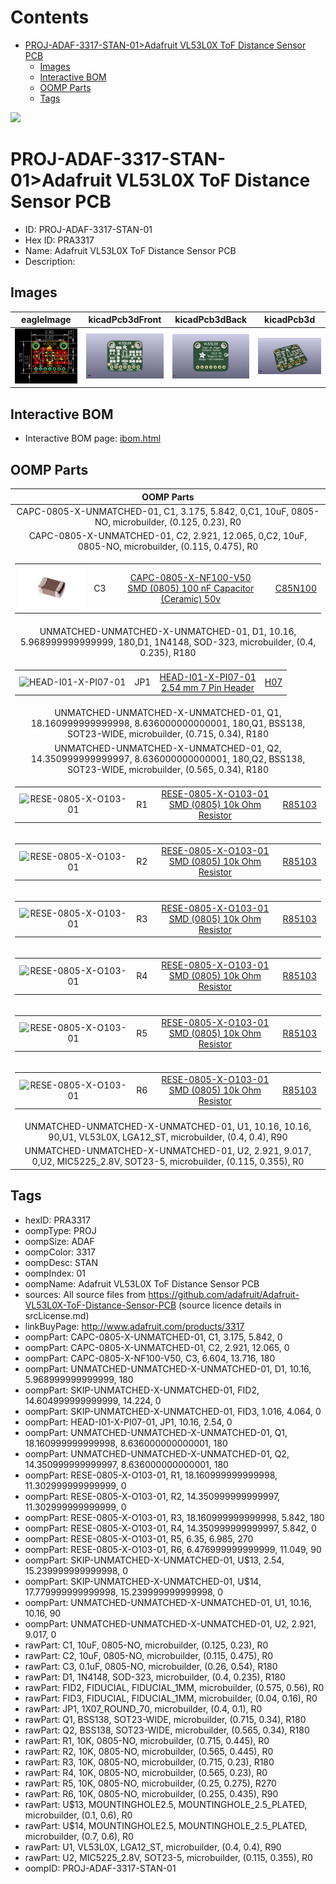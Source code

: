 



Contents
========

* [PROJ-ADAF-3317-STAN-01>Adafruit VL53L0X ToF Distance Sensor PCB](#proj-adaf-3317-stan-01adafruit-vl53l0x-tof-distance-sensor-pcb)
	* [Images](#images)
	* [Interactive BOM](#interactive-bom)
	* [OOMP Parts](#oomp-parts)
	* [Tags](#tags)
  
![][im]
# PROJ-ADAF-3317-STAN-01>Adafruit VL53L0X ToF Distance Sensor PCB

- ID: PROJ-ADAF-3317-STAN-01
- Hex ID: PRA3317
- Name: Adafruit VL53L0X ToF Distance Sensor PCB
- Description: 

## Images
  
  

|eagleImage|kicadPcb3dFront|kicadPcb3dBack|kicadPcb3d|
| :---: | :---: | :---: | :---: |
|[![eagleImage](eagleImage_140.png)](eagleImage_600.png)|[![kicadPcb3dFront](kicadPcb3dFront_140.png)](kicadPcb3dFront_600.png)|[![kicadPcb3dBack](kicadPcb3dBack_140.png)](kicadPcb3dBack_600.png)|[![kicadPcb3d](kicadPcb3d_140.png)](kicadPcb3d_600.png)|

## Interactive BOM

- Interactive BOM page: [ibom.html](kicad/bom/ibom.html)

## OOMP Parts
  

|OOMP Parts|
| :---: |
|CAPC-0805-X-UNMATCHED-01, C1, 3.175, 5.842, 0,C1, 10uF, 0805-NO, microbuilder, (0.125, 0.23), R0|
|CAPC-0805-X-UNMATCHED-01, C2, 2.921, 12.065, 0,C2, 10uF, 0805-NO, microbuilder, (0.115, 0.475), R0|
|<table><tr><td>![CAPC-0805-X-NF100-V50](https://raw.githubusercontent.com/oomlout/oomlout_OOMP_parts/main/CAPC-0805-X-NF100-V50/image_140.jpg)</td><td> C3</td><td>[CAPC-0805-X-NF100-V50<br>SMD (0805) 100 nF Capacitor (Ceramic) 50v](https://github.com/oomlout/oomlout_OOMP_parts/tree/main/CAPC-0805-X-NF100-V50/)</td><td>[C85N100](https://github.com/oomlout/oomlout_OOMP_parts/tree/main/CAPC-0805-X-NF100-V50/)</td></tr></table>|
|UNMATCHED-UNMATCHED-X-UNMATCHED-01, D1, 10.16, 5.968999999999999, 180,D1, 1N4148, SOD-323, microbuilder, (0.4, 0.235), R180|
|<table><tr><td>![HEAD-I01-X-PI07-01](https://raw.githubusercontent.com/oomlout/oomlout_OOMP_parts/main/HEAD-I01-X-PI07-01/image_140.jpg)</td><td> JP1</td><td>[HEAD-I01-X-PI07-01<br>2.54 mm 7 Pin Header](https://github.com/oomlout/oomlout_OOMP_parts/tree/main/HEAD-I01-X-PI07-01/)</td><td>[H07](https://github.com/oomlout/oomlout_OOMP_parts/tree/main/HEAD-I01-X-PI07-01/)</td></tr></table>|
|UNMATCHED-UNMATCHED-X-UNMATCHED-01, Q1, 18.160999999999998, 8.636000000000001, 180,Q1, BSS138, SOT23-WIDE, microbuilder, (0.715, 0.34), R180|
|UNMATCHED-UNMATCHED-X-UNMATCHED-01, Q2, 14.350999999999997, 8.636000000000001, 180,Q2, BSS138, SOT23-WIDE, microbuilder, (0.565, 0.34), R180|
|<table><tr><td>![RESE-0805-X-O103-01](https://raw.githubusercontent.com/oomlout/oomlout_OOMP_parts/main/RESE-0805-X-O103-01/image_140.jpg)</td><td> R1</td><td>[RESE-0805-X-O103-01<br>SMD (0805) 10k Ohm Resistor](https://github.com/oomlout/oomlout_OOMP_parts/tree/main/RESE-0805-X-O103-01/)</td><td>[R85103](https://github.com/oomlout/oomlout_OOMP_parts/tree/main/RESE-0805-X-O103-01/)</td></tr></table>|
|<table><tr><td>![RESE-0805-X-O103-01](https://raw.githubusercontent.com/oomlout/oomlout_OOMP_parts/main/RESE-0805-X-O103-01/image_140.jpg)</td><td> R2</td><td>[RESE-0805-X-O103-01<br>SMD (0805) 10k Ohm Resistor](https://github.com/oomlout/oomlout_OOMP_parts/tree/main/RESE-0805-X-O103-01/)</td><td>[R85103](https://github.com/oomlout/oomlout_OOMP_parts/tree/main/RESE-0805-X-O103-01/)</td></tr></table>|
|<table><tr><td>![RESE-0805-X-O103-01](https://raw.githubusercontent.com/oomlout/oomlout_OOMP_parts/main/RESE-0805-X-O103-01/image_140.jpg)</td><td> R3</td><td>[RESE-0805-X-O103-01<br>SMD (0805) 10k Ohm Resistor](https://github.com/oomlout/oomlout_OOMP_parts/tree/main/RESE-0805-X-O103-01/)</td><td>[R85103](https://github.com/oomlout/oomlout_OOMP_parts/tree/main/RESE-0805-X-O103-01/)</td></tr></table>|
|<table><tr><td>![RESE-0805-X-O103-01](https://raw.githubusercontent.com/oomlout/oomlout_OOMP_parts/main/RESE-0805-X-O103-01/image_140.jpg)</td><td> R4</td><td>[RESE-0805-X-O103-01<br>SMD (0805) 10k Ohm Resistor](https://github.com/oomlout/oomlout_OOMP_parts/tree/main/RESE-0805-X-O103-01/)</td><td>[R85103](https://github.com/oomlout/oomlout_OOMP_parts/tree/main/RESE-0805-X-O103-01/)</td></tr></table>|
|<table><tr><td>![RESE-0805-X-O103-01](https://raw.githubusercontent.com/oomlout/oomlout_OOMP_parts/main/RESE-0805-X-O103-01/image_140.jpg)</td><td> R5</td><td>[RESE-0805-X-O103-01<br>SMD (0805) 10k Ohm Resistor](https://github.com/oomlout/oomlout_OOMP_parts/tree/main/RESE-0805-X-O103-01/)</td><td>[R85103](https://github.com/oomlout/oomlout_OOMP_parts/tree/main/RESE-0805-X-O103-01/)</td></tr></table>|
|<table><tr><td>![RESE-0805-X-O103-01](https://raw.githubusercontent.com/oomlout/oomlout_OOMP_parts/main/RESE-0805-X-O103-01/image_140.jpg)</td><td> R6</td><td>[RESE-0805-X-O103-01<br>SMD (0805) 10k Ohm Resistor](https://github.com/oomlout/oomlout_OOMP_parts/tree/main/RESE-0805-X-O103-01/)</td><td>[R85103](https://github.com/oomlout/oomlout_OOMP_parts/tree/main/RESE-0805-X-O103-01/)</td></tr></table>|
|UNMATCHED-UNMATCHED-X-UNMATCHED-01, U1, 10.16, 10.16, 90,U1, VL53L0X, LGA12_ST, microbuilder, (0.4, 0.4), R90|
|UNMATCHED-UNMATCHED-X-UNMATCHED-01, U2, 2.921, 9.017, 0,U2, MIC5225_2.8V, SOT23-5, microbuilder, (0.115, 0.355), R0|

## Tags

- hexID: PRA3317
- oompType: PROJ
- oompSize: ADAF
- oompColor: 3317
- oompDesc: STAN
- oompIndex: 01
- oompName: Adafruit VL53L0X ToF Distance Sensor PCB
- sources: All source files from https://github.com/adafruit/Adafruit-VL53L0X-ToF-Distance-Sensor-PCB (source licence details in srcLicense.md)
- linkBuyPage: http://www.adafruit.com/products/3317
- oompPart: CAPC-0805-X-UNMATCHED-01, C1, 3.175, 5.842, 0
- oompPart: CAPC-0805-X-UNMATCHED-01, C2, 2.921, 12.065, 0
- oompPart: CAPC-0805-X-NF100-V50, C3, 6.604, 13.716, 180
- oompPart: UNMATCHED-UNMATCHED-X-UNMATCHED-01, D1, 10.16, 5.968999999999999, 180
- oompPart: SKIP-UNMATCHED-X-UNMATCHED-01, FID2, 14.604999999999999, 14.224, 0
- oompPart: SKIP-UNMATCHED-X-UNMATCHED-01, FID3, 1.016, 4.064, 0
- oompPart: HEAD-I01-X-PI07-01, JP1, 10.16, 2.54, 0
- oompPart: UNMATCHED-UNMATCHED-X-UNMATCHED-01, Q1, 18.160999999999998, 8.636000000000001, 180
- oompPart: UNMATCHED-UNMATCHED-X-UNMATCHED-01, Q2, 14.350999999999997, 8.636000000000001, 180
- oompPart: RESE-0805-X-O103-01, R1, 18.160999999999998, 11.302999999999999, 0
- oompPart: RESE-0805-X-O103-01, R2, 14.350999999999997, 11.302999999999999, 0
- oompPart: RESE-0805-X-O103-01, R3, 18.160999999999998, 5.842, 180
- oompPart: RESE-0805-X-O103-01, R4, 14.350999999999997, 5.842, 0
- oompPart: RESE-0805-X-O103-01, R5, 6.35, 6.985, 270
- oompPart: RESE-0805-X-O103-01, R6, 6.476999999999999, 11.049, 90
- oompPart: SKIP-UNMATCHED-X-UNMATCHED-01, U$13, 2.54, 15.239999999999998, 0
- oompPart: SKIP-UNMATCHED-X-UNMATCHED-01, U$14, 17.779999999999998, 15.239999999999998, 0
- oompPart: UNMATCHED-UNMATCHED-X-UNMATCHED-01, U1, 10.16, 10.16, 90
- oompPart: UNMATCHED-UNMATCHED-X-UNMATCHED-01, U2, 2.921, 9.017, 0
- rawPart: C1, 10uF, 0805-NO, microbuilder, (0.125, 0.23), R0
- rawPart: C2, 10uF, 0805-NO, microbuilder, (0.115, 0.475), R0
- rawPart: C3, 0.1uF, 0805-NO, microbuilder, (0.26, 0.54), R180
- rawPart: D1, 1N4148, SOD-323, microbuilder, (0.4, 0.235), R180
- rawPart: FID2, FIDUCIAL, FIDUCIAL_1MM, microbuilder, (0.575, 0.56), R0
- rawPart: FID3, FIDUCIAL, FIDUCIAL_1MM, microbuilder, (0.04, 0.16), R0
- rawPart: JP1, 1X07_ROUND_70, microbuilder, (0.4, 0.1), R0
- rawPart: Q1, BSS138, SOT23-WIDE, microbuilder, (0.715, 0.34), R180
- rawPart: Q2, BSS138, SOT23-WIDE, microbuilder, (0.565, 0.34), R180
- rawPart: R1, 10K, 0805-NO, microbuilder, (0.715, 0.445), R0
- rawPart: R2, 10K, 0805-NO, microbuilder, (0.565, 0.445), R0
- rawPart: R3, 10K, 0805-NO, microbuilder, (0.715, 0.23), R180
- rawPart: R4, 10K, 0805-NO, microbuilder, (0.565, 0.23), R0
- rawPart: R5, 10K, 0805-NO, microbuilder, (0.25, 0.275), R270
- rawPart: R6, 10K, 0805-NO, microbuilder, (0.255, 0.435), R90
- rawPart: U$13, MOUNTINGHOLE2.5, MOUNTINGHOLE_2.5_PLATED, microbuilder, (0.1, 0.6), R0
- rawPart: U$14, MOUNTINGHOLE2.5, MOUNTINGHOLE_2.5_PLATED, microbuilder, (0.7, 0.6), R0
- rawPart: U1, VL53L0X, LGA12_ST, microbuilder, (0.4, 0.4), R90
- rawPart: U2, MIC5225_2.8V, SOT23-5, microbuilder, (0.115, 0.355), R0
- oompID: PROJ-ADAF-3317-STAN-01



[im]: kicadPcb3d_450.png

